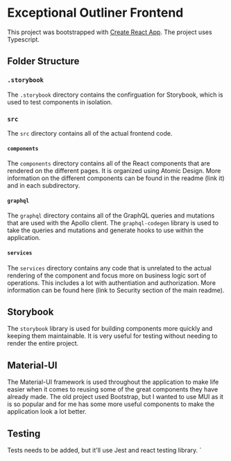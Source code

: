 # Exceptional Outliner Frontend

This project was bootstrapped with [Create React App](https://github.com/facebook/create-react-app). The project uses Typescript.

## Folder Structure

### `.storybook`

The `.storybook` directory contains the confirguation for Storybook, which is used to test components in isolation.

### `src`

The `src` directory contains all of the actual frontend code.

#### `components`

The `components` directory contains all of the React components that are rendered on the different pages. It is organized using Atomic Design. More information on the different components can be found in the readme (link it) and in each subdirectory.

#### `graphql`

The `graphql` directory contains all of the GraphQL queries and mutations that are used with the Apollo client. The `graphql-codegen` library is used to take the queries and mutations and generate hooks to use within the application.

#### `services`

The `services` directory contains any code that is unrelated to the actual rendering of the component and focus more on business logic sort of operations. This includes a lot with authentiation and authorization. More information can be found here (link to Security section of the main readme).

## Storybook

The `storybook` library is used for building components more quickly and keeping them maintainable. It is very useful for testing without needing to render the entire project.

## Material-UI

The Material-UI framework is used throughout the application to make life easier when it comes to reusing some of the great components they have already made. The old project used Bootstrap, but I wanted to use MUI as it is so popular and for me has some more useful components to make the application look a lot better.

## Testing

Tests needs to be added, but it'll use Jest and react testing library.
`
